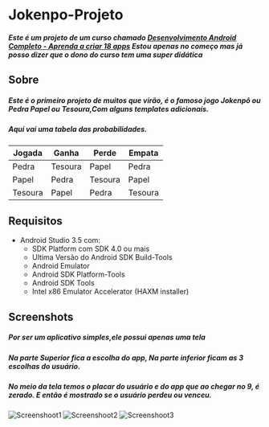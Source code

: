 # Jokenpo-Projeto
##### Este é um projeto de um curso chamado [Desenvolvimento Android Completo - Aprenda a criar 18 apps](https://www.udemy.com/course/curso-de-desenvolvimento-android-oreo/) **Estou apenas no começo mas já posso dizer que o dono do curso tem uma super didática**

## Sobre
##### Este é o primeiro projeto de muitos que virão, é o famoso jogo Jokenpô ou Pedra Papel ou Tesoura,Com alguns templates adicionais.
##### Aqui vai uma tabela das probabilidades.

| Jogada | Ganha | Perde | Empata|
|--------|-------|-------|-------| 
| Pedra  |Tesoura| Papel | Pedra |
| Papel  |Pedra  |Tesoura| Papel |
| Tesoura|Papel  | Pedra |Tesoura|


## Requisitos
* Android Studio 3.5 com:
    * SDK Platform com SDK 4.0 ou mais
    * Ultima Versão do Android SDK Build-Tools
    * Android Emulator 
    * Android SDK Platform-Tools
    * Android SDK Tools
    * Intel x86 Emulator Accelerator (HAXM installer) 

## Screenshots
##### Por ser um aplicativo simples,ele possui apenas uma tela
##### Na parte Superior fica a escolha do app, Na parte inferior ficam as 3 escolhas do usuário.
##### No meio da tela temos o placar do usuário e do app que ao chegar no 9, é zerado. E então é mostrado se o usuário perdeu ou venceu. 
![Screenshoot1](https://user-images.githubusercontent.com/49169678/66234965-5e817900-e6c5-11e9-9c2a-a04359f0c044.png)
![Screenshoot2](https://user-images.githubusercontent.com/49169678/66234968-617c6980-e6c5-11e9-8dee-22024e6a3f73.png)
![Screenshoot3](https://user-images.githubusercontent.com/49169678/66235386-5544dc00-e6c6-11e9-9c12-53ab83ab536d.png)
